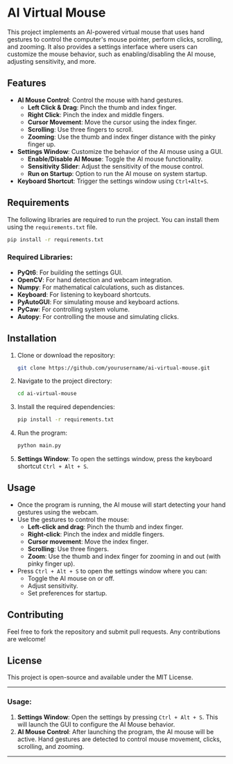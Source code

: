 # AI Virtual Mouse

This project implements an AI-powered virtual mouse that uses hand gestures to control the computer's mouse pointer, perform clicks, scrolling, and zooming. It also provides a settings interface where users can customize the mouse behavior, such as enabling/disabling the AI mouse, adjusting sensitivity, and more.

## Features

- **AI Mouse Control**: Control the mouse with hand gestures.
  - **Left Click & Drag**: Pinch the thumb and index finger.
  - **Right Click**: Pinch the index and middle fingers.
  - **Cursor Movement**: Move the cursor using the index finger.
  - **Scrolling**: Use three fingers to scroll.
  - **Zooming**: Use the thumb and index finger distance with the pinky finger up.
- **Settings Window**: Customize the behavior of the AI mouse using a GUI.
  - **Enable/Disable AI Mouse**: Toggle the AI mouse functionality.
  - **Sensitivity Slider**: Adjust the sensitivity of the mouse control.
  - **Run on Startup**: Option to run the AI mouse on system startup.
- **Keyboard Shortcut**: Trigger the settings window using `Ctrl+Alt+S`.

## Requirements

The following libraries are required to run the project. You can install them using the `requirements.txt` file.

```bash
pip install -r requirements.txt
```

### Required Libraries:
- **PyQt6**: For building the settings GUI.
- **OpenCV**: For hand detection and webcam integration.
- **Numpy**: For mathematical calculations, such as distances.
- **Keyboard**: For listening to keyboard shortcuts.
- **PyAutoGUI**: For simulating mouse and keyboard actions.
- **PyCaw**: For controlling system volume.
- **Autopy**: For controlling the mouse and simulating clicks.

## Installation

1. Clone or download the repository:
    ```bash
    git clone https://github.com/yourusername/ai-virtual-mouse.git
    ```

2. Navigate to the project directory:
    ```bash
    cd ai-virtual-mouse
    ```

3. Install the required dependencies:
    ```bash
    pip install -r requirements.txt
    ```

4. Run the program:
    ```bash
    python main.py
    ```

5. **Settings Window**: To open the settings window, press the keyboard shortcut `Ctrl + Alt + S`.

## Usage

- Once the program is running, the AI mouse will start detecting your hand gestures using the webcam.
- Use the gestures to control the mouse:
  - **Left-click and drag**: Pinch the thumb and index finger.
  - **Right-click**: Pinch the index and middle fingers.
  - **Cursor movement**: Move the index finger.
  - **Scrolling**: Use three fingers.
  - **Zoom**: Use the thumb and index finger for zooming in and out (with pinky finger up).
- Press `Ctrl + Alt + S` to open the settings window where you can:
  - Toggle the AI mouse on or off.
  - Adjust sensitivity.
  - Set preferences for startup.

## Contributing

Feel free to fork the repository and submit pull requests. Any contributions are welcome!

## License

This project is open-source and available under the MIT License.

---

### Usage:
1. **Settings Window**: Open the settings by pressing `Ctrl + Alt + S`. This will launch the GUI to configure the AI Mouse behavior.
2. **AI Mouse Control**: After launching the program, the AI mouse will be active. Hand gestures are detected to control mouse movement, clicks, scrolling, and zooming.

---
